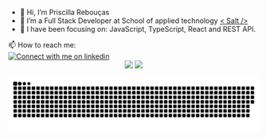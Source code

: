 - 👋 Hi, I’m Priscilla Rebouças
- 💞️ I’m a Full Stack Developer at School of applied technology  [< Salt />](salt.dev)
- 🌱 I have been focusing on: JavaScript, TypeScript, React and REST API.
 
<div>
  <div>
  📫 How to reach me:
  </div>
  <a href="https://www.linkedin.com/in/PriscillaReboucas">
    <img src="https://img.shields.io/badge/LinkedIn-3572A5?style=for-the-badge&logo=linkedin&logoColor=white#gh-light-mode-only" alt="Connect with me on linkedin" >
  </a>
</div>


<!---
PriscillaReboucas/PriscillaReboucas is a ✨ special ✨ repository because its `README.md` (this file) appears on your GitHub profile.
You can click the Preview link to take a look at your changes.
--->

<div align="center">
  <img height="160em" src="https://github-readme-stats.vercel.app/api?username=priscillareboucas&bg_color=60,196ada,79096b,9500ff&title_color=fff&text_color=fff"/>
  <img height="160em" src="https://github-readme-stats.vercel.app/api/top-langs/?username=priscillareboucas&layout=compact&bg_color=60,196ada,79096b,9500ff&title_color=fff&text_color=fff"/>
</div>



![Snake animation](https://github.com/PriscillaReboucas/PriscillaReboucas/blob/output/github-contribution-grid-snake.svg)
